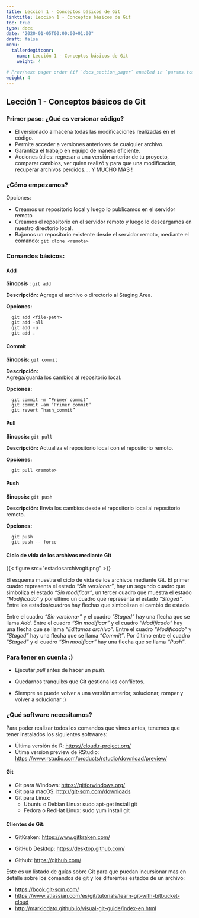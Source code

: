 ```yaml
---
title: Lección 1 - Conceptos básicos de Git
linktitle: Lección 1 - Conceptos básicos de Git
toc: true
type: docs
date: "2020-01-05T00:00:00+01:00"
draft: false
menu:
  tallerdegitconr:
    name: Lección 1 - Conceptos básicos de Git
    weight: 4

# Prev/next pager order (if `docs_section_pager` enabled in `params.toml`)
weight: 4
---
```



## Lección 1 - Conceptos básicos de Git

### Primer paso: ¿Qué es versionar código?

* El versionado almacena todas las modificaciones realizadas en el código.
* Permite acceder a versiones anteriores de cualquier archivo.
* Garantiza el trabajo en equipo de manera eficiente.
* Acciones útiles: regresar a una versión anterior de tu proyecto, comparar cambios, ver quien realizó y para que una modificación, recuperar archivos perdidos…. Y MUCHO MAS ! 


### ¿Cómo empezamos?

Opciones:

* Creamos un repositorio local y luego lo publicamos en el servidor remoto
* Creamos el repositorio en el servidor remoto y luego lo descargamos en nuestro directorio local.
* Bajamos un repositorio existente desde el servidor remoto, mediante el comando:  `git clone <remote>`

### Comandos básicos: 

#### Add

**Sinopsis :** `git add`

**Descripción:**
Agrega el archivo o directorio al Staging Area.

**Opciones:**

``` 
  git add <file-path>
  git add -all
  git add -u
  git add .
```

#### Commit

**Sinopsis:** `git commit` 

**Descripción:**  
Agrega/guarda los cambios al repositorio local.

**Opciones:** 

``` 
  git commit -m “Primer commit”
  git commit -am “Primer commit”
  git revert “hash_commit”
```  
#### Pull

**Sinopsis:** `git pull`

**Descripción:** 
Actualiza el repositorio local con el repositorio remoto.

**Opciones:** 
```
  git pull <remote>
```

#### Push

**Sinopsis:** `git push`

**Descripción:** 
Envía los cambios desde el repositorio local al repositorio remoto.

**Opciones:** 
```
  git push 
  git push -- force
```

#### Ciclo de vida de los archivos mediante Git


{{< figure src="estadosarchivogit.png" >}}

El esquema muestra el ciclo de vida de los archivos mediante Git. El primer cuadro representa el estado _“Sin versionar”_, hay un segundo cuadro que simboliza el estado _“Sin modificar”_, un tercer cuadro que muestra el estado _“Modificado”_ y por último un cuadro que representa el estado _"Staged"_. Entre los estados/cuadros hay flechas que simbolizan el cambio de estado. 

Entre el cuadro _“Sin versionar”_ y el cuadro _“Staged”_ hay una flecha que se llama _Add_. Entre el cuadro _“Sin modificar”_ y el cuadro _“Modificado”_ hay una flecha que se llama _“Editamos archivo”_. Entre el cuadro _“Modificado”_ y _“Staged”_ hay una flecha que se llama _“Commit”_. Por último entre el cuadro _“Staged”_ y el cuadro _“Sin modificar”_ hay una flecha que se llama _“Push”_.

### Para tener en cuenta :)

* Ejecutar _pull_ antes de hacer un _push_.

* Quedarnos tranquilxs que Git gestiona los conflictos.

* Siempre se puede volver a una versión anterior, solucionar, romper y volver a solucionar :)

### ¿Qué software necesitamos?

Para poder realizar todos los comandos que vimos antes, tenemos que tener instalados los siguientes softwares:

* Última versión de R: https://cloud.r-project.org/
* Útima versión preview de RStudio: https://www.rstudio.com/products/rstudio/download/preview/

#### Git

* Git para Windows: https://gitforwindows.org/
* Git para macOS: http://git-scm.com/downloads 
* Git para Linux: 
  - Ubuntu o Debian Linux:  sudo apt-get install git
  - Fedora o RedHat Linux: sudo yum install git

#### Clientes de Git:

* GitKraken: https://www.gitkraken.com/

* GitHub Desktop: https://desktop.github.com/ 

* Github: https://github.com/ 

Este es un listado de guías sobre Git para que puedan incursionar mas en detalle sobre los comandos de git y los diferentes estados de un archivo: 

* https://book.git-scm.com/
* https://www.atlassian.com/es/git/tutorials/learn-git-with-bitbucket-cloud
* http://marklodato.github.io/visual-git-guide/index-en.html